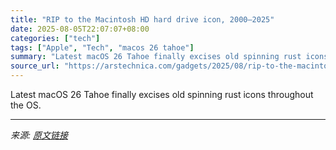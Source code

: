 ```yaml
---
title: "RIP to the Macintosh HD hard drive icon, 2000–2025"
date: 2025-08-05T22:07:07+08:00
categories: ["tech"]
tags: ["Apple", "Tech", "macos 26 tahoe"]
summary: "Latest macOS 26 Tahoe finally excises old spinning rust icons throughout the OS."
source_url: "https://arstechnica.com/gadgets/2025/08/rip-to-the-macintosh-hd-hard-drive-icon-2000-2025/"
---
```


Latest macOS 26 Tahoe finally excises old spinning rust icons throughout the OS.

---

*来源: [原文链接](https://arstechnica.com/gadgets/2025/08/rip-to-the-macintosh-hd-hard-drive-icon-2000-2025/)*
